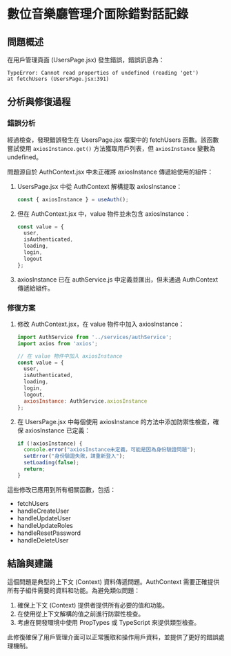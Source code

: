 # 數位音樂廳管理介面除錯對話記錄

## 問題概述

在用戶管理頁面 (UsersPage.jsx) 發生錯誤，錯誤訊息為：
```
TypeError: Cannot read properties of undefined (reading 'get')
at fetchUsers (UsersPage.jsx:391)
```

## 分析與修復過程

### 錯誤分析

經過檢查，發現錯誤發生在 UsersPage.jsx 檔案中的 fetchUsers 函數。該函數嘗試使用 `axiosInstance.get()` 方法獲取用戶列表，但 `axiosInstance` 變數為 undefined。

問題源自於 AuthContext.jsx 中未正確將 axiosInstance 傳遞給使用的組件：

1. UsersPage.jsx 中從 AuthContext 解構提取 axiosInstance：
   ```javascript
   const { axiosInstance } = useAuth();
   ```

2. 但在 AuthContext.jsx 中，value 物件並未包含 axiosInstance：
   ```javascript
   const value = {
     user,
     isAuthenticated,
     loading,
     login,
     logout
   };
   ```

3. axiosInstance 已在 authService.js 中定義並匯出，但未通過 AuthContext 傳遞給組件。

### 修復方案

1. 修改 AuthContext.jsx，在 value 物件中加入 axiosInstance：
   ```javascript
   import AuthService from '../services/authService';
   import axios from 'axios';
   
   // 在 value 物件中加入 axiosInstance
   const value = {
     user,
     isAuthenticated,
     loading,
     login,
     logout,
     axiosInstance: AuthService.axiosInstance
   };
   ```

2. 在 UsersPage.jsx 中每個使用 axiosInstance 的方法中添加防禦性檢查，確保 axiosInstance 已定義：
   ```javascript
   if (!axiosInstance) {
     console.error("axiosInstance未定義，可能是因為身份驗證問題");
     setError("身份驗證失敗，請重新登入");
     setLoading(false);
     return;
   }
   ```

這些修改已應用到所有相關函數，包括：
- fetchUsers
- handleCreateUser
- handleUpdateUser
- handleUpdateRoles
- handleResetPassword
- handleDeleteUser

## 結論與建議

這個問題是典型的上下文 (Context) 資料傳遞問題。AuthContext 需要正確提供所有子組件需要的資料和功能。為避免類似問題：

1. 確保上下文 (Context) 提供者提供所有必要的值和功能。
2. 在使用從上下文解構的值之前進行防禦性檢查。
3. 考慮在開發環境中使用 PropTypes 或 TypeScript 來提供類型檢查。

此修復確保了用戶管理介面可以正常獲取和操作用戶資料，並提供了更好的錯誤處理機制。
